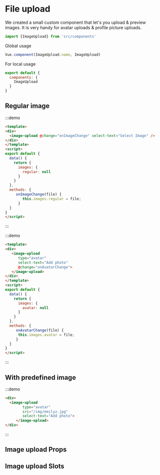 # File upload

We created a small custom component that let's you upload & preview images.
It is very handy for avatar uploads & profile picture uploads.
 
```js
import {ImageUpload} from 'src/components'
```

Global usage

```js
Vue.component(ImageUpload.name, ImageUpload)
```

For local usage

```js
export default {
  components: {
    ImageUpload
  }
}
```


## Regular image

:::demo
```html
<template>
<div>
  <image-upload @change="onImageChange" select-text="Select Image" />  
</div>
</template>
<script>
export default {
  data() {
    return {
      images: {
        regular: null
      }
    }
  },
  methods: {
     onImageChange(file) {
        this.images.regular = file;
      }
  }
}
</script>
```
:::

:::demo
```html
<template>
<div>
   <image-upload
      type="avatar"
      select-text="Add photo"
      @change="onAvatarChange">
   </image-upload>
</div>
</template>
<script>
export default {
  data() {
    return {
      images: {
        avatar: null
      }
    }
  },
  methods: {
     onAvatarChange(file) {
      this.images.avatar = file;
     }
  }
}
</script>

```
:::

## With predefined image
:::demo
```html
<div>
  <image-upload
        type="avatar"
        src="/img/emilyz.jpg"
        select-text="Add photo">
     </image-upload>
</div>
```
:::

<script>
export default {
  props: ['slot-key'],
  data() {
    return {
      images: {
        regular: null,
        avatar: null
      }
    }
  },
  methods: {
     onImageChange(file) {
        this.images.regular = file;
      },
      onAvatarChange(file) {
        this.images.avatar = file;
      }
  }
}
</script>


## Image upload Props
<props-table component-name="image-upload"/>

## Image upload Slots
<events-table :events="[
          {name: 'change', description: 'When selected file changes', params: 'Uploaded file'}
          ]"/>
